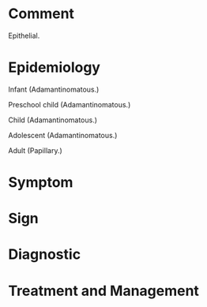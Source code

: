 # Comment

Epithelial.

# Epidemiology

Infant
(Adamantinomatous.)

Preschool child
(Adamantinomatous.)

Child
(Adamantinomatous.)

Adolescent
(Adamantinomatous.)

Adult
(Papillary.)

# Symptom

# Sign

# Diagnostic

# Treatment and Management

